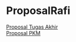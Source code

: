 # ProposalRafi
[Proposal Tugas Akhir](http://bit.ly/propTugasAkhir)  
[Proposal PKM](http://bit.ly/propPKM)
